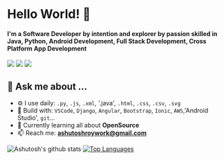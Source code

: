 

<!--
**ashutosh-roy/ashutosh-roy** is a ✨ _special_ ✨ repository because its `README.md` (this file) appears on your GitHub profile.

Here are some ideas to get you started:

- 🔭 I’m currently working on ...
- 🌱 I’m currently learning ...
- 👯 I’m looking to collaborate on ...
- 🤔 I’m looking for help with ...
- 💬 Ask me about ...
- 📫 How to reach me: ...
- 😄 Pronouns: ...
- ⚡ Fun fact: ...
- 👨🏽‍💻 Currently developing... [PyDeMan](https://github.com)
[![Top Languages](https://github-readme-stats.vercel.app/api/top-langs/?username=ashutosh-roy&theme=light)](https://github.com/anuraghazra/github-readme-stats)

-->

<h1> Hello World! 👋</h1>
<h4> I'm a Software Developer by intention and explorer by passion skilled in Java, Python, Android Development, Full Stack Development, Cross Platform App Development </h4>

[<img src="https://img.shields.io/badge/github-%2312100E.svg?&style=for-the-badge&logo=github&logoColor=white" />](https://github.com/ashutosh-roy/) [<img src="https://img.shields.io/badge/linkedin-%230077B5.svg?&style=for-the-badge&logo=linkedin&logoColor=white" />](https://www.linkedin.com/in/ashutosh-roy-2001/) [<img src = "https://img.shields.io/badge/instagram-%23E4405F.svg?&style=for-the-badge&logo=instagram&logoColor=white">](https://www.instagram.com/ashutoshroy/)

 
<h2>💬 Ask me about ...</h2>

- ⚙️ I use daily: `.py`, `.js`, `.xml`, '.java', `.html`, `.css`, `.csv`, `.svg`
- 🧰 Build with: `VSCode`, `Django`, `Angular`, `Bootstrap`, `Ionic`, `AWS`,'Android Studio', `git`...
- 🌱 Currently learning all about **OpenSource**
- 📫 Reach me: **ashutoshroywork@gmail.com**


![Ashutosh's github stats](https://github-readme-stats.vercel.app/api?username=ashutosh-roy&count_private=true&&hide=stars,prs)
[![Top Languages](https://github-readme-stats.vercel.app/api/top-langs/?username=ashutosh-roy&layout=compact&line_height=20&width=1000)](https://github.com/anuraghazra/github-readme-stats)


